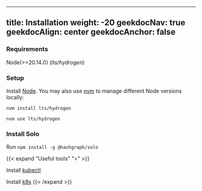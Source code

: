 ***

title: Installation
weight: -20
geekdocNav: true
geekdocAlign: center
geekdocAnchor: false
--------------------

### Requirements

Node(>=20.14.0) (*lts/hydrogen*)

### Setup

Install [Node](https://nodejs.org/en/download). You may also use [nvm](https://github.com/nvm-sh/nvm) to manage different Node versions locally:

```
nvm install lts/hydrogen

nvm use lts/hydrogen
```

### Install Solo

Run `npm install -g @hashgraph/solo`

{{< expand "Useful tools" ">" >}}

Install [kubectl](https://kubernetes.io/docs/tasks/tools/)

Install [k9s](https://k9scli.io/)
{{< /expand >}}

